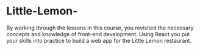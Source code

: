 # Little-Lemon-
By working through the lessons in this course, you revisited the necessary concepts and knowledge of front-end development. Using React you put your skills into practice to build a web app for the Little Lemon restaurant. 
